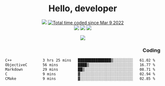 # <div align='center' >Hello, developer</div>

<div align='center'>
  <a ><img src="https://img.shields.io/badge/dynamic/json?url=https%3A%2F%2Fapi.swo.moe%2Fstats%2Fgithub%2FFree-Aaron-Li&query=count&color=181717&label=GitHub&labelColor=282c34&logo=github&suffix=+follows&cacheSeconds=3600"></a>
  <a href="https://wakatime.com/@fe40087f-8eae-48dc-9950-ad0633db1591"><img src="https://wakatime.com/badge/user/fe40087f-8eae-48dc-9950-ad0633db1591.svg" alt="Total time coded since Mar 9 2022" /></a>
</div>
<div align='center'>
  <a><img src="https://img.shields.io/badge/c%2Fc%2B%2B%2Fc%23-%2375664d"></a> 
  <a><img src="https://img.shields.io/badge/Kotlin%20-%20%2375664D"></a> 
  <a><img src="https://img.shields.io/badge/Shell-75664D"></a> 
</div>

<p align="center">
  <img src="https://readme-typing-svg.demolab.com/?lines=你好!+开发者;Hello!+ developer&font=Fira%20Code&center=true&width=380&height=50&duration=4000&pause=1000">
</p>


<div align='right'>
  <h3>Coding</h3>
</div>

<!--START_SECTION:waka-->

```txt
C++              3 hrs 25 mins   ███████████████▒░░░░░░░░░   61.02 %
ObjectiveC       56 mins         ████▒░░░░░░░░░░░░░░░░░░░░   16.77 %
Markdown         29 mins         ██▒░░░░░░░░░░░░░░░░░░░░░░   08.71 %
C                9 mins          ▓░░░░░░░░░░░░░░░░░░░░░░░░   02.94 %
CMake            9 mins          ▓░░░░░░░░░░░░░░░░░░░░░░░░   02.85 %
```

<!--END_SECTION:waka-->




